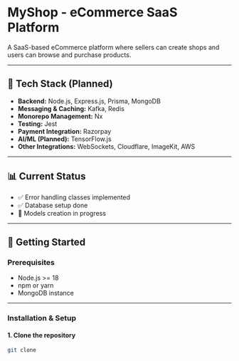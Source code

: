 # MyShop - eCommerce SaaS Platform

A SaaS-based eCommerce platform where sellers can create shops and users can browse and purchase products.

---

## 🧠 Tech Stack (Planned)

- **Backend:** Node.js, Express.js, Prisma, MongoDB  
- **Messaging & Caching:** Kafka, Redis  
- **Monorepo Management:** Nx  
- **Testing:** Jest  
- **Payment Integration:** Razorpay  
- **AI/ML (Planned):** TensorFlow.js  
- **Other Integrations:** WebSockets, Cloudflare, ImageKit, AWS  

---

## 📊 Current Status

- ✅ Error handling classes implemented  
- ✅ Database setup done  
- 🔄 Models creation in progress  

---

## 🚀 Getting Started

### Prerequisites

- Node.js >= 18  
- npm or yarn  
- MongoDB instance  

---

### Installation & Setup

#### 1. Clone the repository

```bash
git clone 

